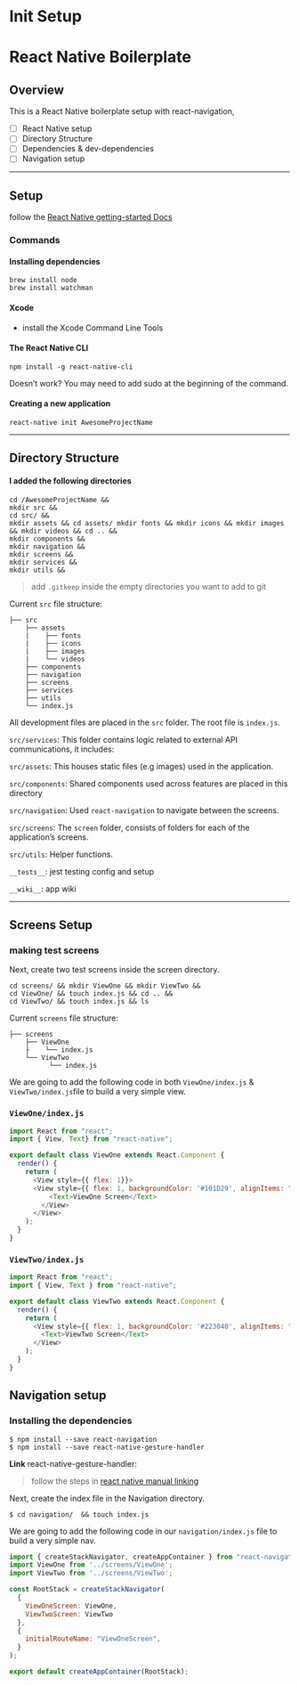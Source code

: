 # Init Setup
# React Native Boilerplate
## Overview
This is a React Native boilerplate setup with react-navigation, 

- [ ] React Native setup
- [ ] Directory Structure
- [ ] Dependencies & dev-dependencies
- [ ] Navigation setup
---

## Setup

follow the [React Native getting-started Docs](https://facebook.github.io/react-native/docs/getting-started)

### Commands

#### Installing dependencies

```
brew install node
brew install watchman
```

#### Xcode
  - install the Xcode Command Line Tools

#### The React Native CLI
 ```
 npm install -g react-native-cli
 ```
 Doesn’t work? You may need to add sudo at the beginning of the command.


#### Creating a new application
```
react-native init AwesomeProjectName
```

---

## Directory Structure

#### **I added the following directories**

```
cd /AwesomeProjectName && 
mkdir src && 
cd src/ && 
mkdir assets && cd assets/ mkdir fonts && mkdir icons && mkdir images && mkdir videos && cd .. && 
mkdir components && 
mkdir navigation && 
mkdir screens &&
mkdir services && 
mkdir utils &&
```

> add `.gitkeep` inside the empty directories you want to add to git

Current `src` file structure:
```
├── src
    ├── assets
    |    ├── fonts
    |    ├── icons
    |    ├── images
    |    └── videos
    ├── components
    ├── navigation
    ├── screens
    ├── services
    ├── utils
    └── index.js
```

All development files are placed in the `src` folder. The root file is `index.js`.

`src/services`: This folder contains logic related to external API communications, it includes:

`src/assets`: This houses static files (e.g images) used in the application.

`src/components`: Shared components used across features are placed in this directory

`src/navigation`: Used `react-navigation` to navigate between the screens.

`src/screens`: The `screen` folder, consists of folders for each of the application’s screens.

`src/utils`: Helper functions.

`__tests__`: jest testing config and setup

`__wiki__`: app wiki

---


## Screens Setup

### making test screens
Next, create two test screens inside the  screen directory.

```
cd screens/ && mkdir ViewOne && mkdir ViewTwo && 
cd ViewOne/ && touch index.js && cd .. && 
cd ViewTwo/ && touch index.js && ls
```

Current `screens` file structure:
```
├── screens
    ├── ViewOne
    ├    └── index.js
    └── ViewTwo
          └── index.js
```
We are going to add the following code in both `ViewOne/index.js` &  `ViewTwo/index.js`file to build a very simple view.

### `ViewOne/index.js`
```js
import React from "react";
import { View, Text} from "react-native";

export default class ViewOne extends React.Component {
  render() {
    return (
      <View style={{ flex: 1}}>
      <View style={{ flex: 1, backgroundColor: '#101D29', alignItems: "center", justifyContent: "center"}}>
          <Text>ViewOne Screen</Text>
        </View>
      </View>
    );
  }
}

```

### `ViewTwo/index.js`
```js
import React from "react";
import { View, Text } from "react-native";

export default class ViewTwo extends React.Component {
  render() {
    return (
      <View style={{ flex: 1, backgroundColor: '#223040', alignItems: "center", justifyContent: "center"}}>
        <Text>ViewTwo Screen</Text>
      </View>
    );
  }
}
```

## Navigation setup

### Installing the dependencies

```
$ npm install --save react-navigation
$ npm install --save react-native-gesture-handler
```
**Link** react-native-gesture-handler: 
> follow the steps in 
[react native manual linking](https://facebook.github.io/react-native/docs/linking-libraries-ios)


Next, create the index file in the Navigation directory.

```
$ cd navigation/  && touch index.js
```

We are going to add the following code in our `navigation/index.js` file to build a very simple nav.

```js
import { createStackNavigator, createAppContainer } from "react-navigation";
import ViewOne from '../screens/ViewOne';
import ViewTwo from '../screens/ViewTwo';

const RootStack = createStackNavigator(
  {
    ViewOneScreen: ViewOne,
    ViewTwoScreen: ViewTwo
  },
  {
    initialRouteName: "ViewOneScreen",
  }
);

export default createAppContainer(RootStack);

```



